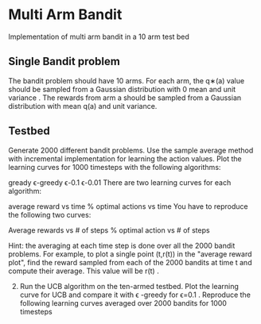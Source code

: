 # Multi Arm Bandit
Implementation of multi arm bandit in a 10 arm test bed

## Single Bandit problem
The bandit problem should have  10  arms. For each arm, the  q∗(a)  value should be sampled from a Gaussian distribution with  0  mean and unit variance . The rewards from arm  a  should be sampled from a Gaussian distribution with mean  q(a)  and unit variance.

## Testbed
Generate 2000 different bandit problems. Use the sample average method with incremental implementation for learning the action values. Plot the learning curves for 1000 timesteps with the following algorithms:

gready
ϵ-greedy
ϵ-0.1
ϵ-0.01
There are two learning curves for each algorithm:

average reward vs time
% optimal actions vs time
You have to reproduce the following two curves:

Average rewards vs # of steps
% optimal action vs # of steps

Hint: the averaging at each time step is done over all the 2000 bandit problems. For example, to plot a single point  (t,r(t))  in the "average reward plot", find the reward sampled from each of the 2000 bandits at time  t  and compute their average. This value will be  r(t) .

2. Run the UCB algorithm on the ten-armed testbed. Plot the learning curve for UCB and compare it with  ϵ -greedy for  ϵ=0.1 . Reproduce the following learning curves averaged over 2000 bandits for 1000 timesteps
